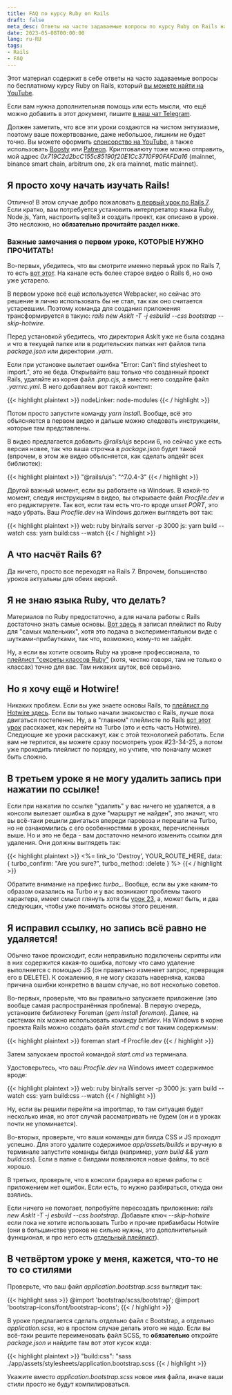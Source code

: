 ```yaml
---
title: FAQ по курсу Ruby on Rails
draft: false
meta_desc: Ответы на часто задаваемые вопросы по курсу Ruby on Rails на YouTube.
date: 2023-05-08T00:00:00
lang: ru-RU
tags:
- Rails
- FAQ
---
```


<p>Этот материал содержит в себе ответы на часто задаваемые вопросы по бесплатному курсу Ruby on Rails, который <a href="https://www.youtube.com/watch?v=6_ek4hokiak&list=PLWlFXymvoaJ_IY53-NQKwLCkR-KkZ_44-" target="_blank">вы можете найти на YouTube</a>.</p>

<p>Если вам нужна дополнительная помощь или есть мысли, что ещё можно добавить в этот документ, пишите <a href="https://t.me/joinchat/MxYT6-01eeA1NTYy" target="_blank">в наш чат Telegram</a>.</p>

<p>Должен заметить, что все эти уроки создаются на чистом энтузиазме, поэтому ваше пожертвование, даже небольшое, лишним не будет точно. Вы можете оформить <a href="https://www.youtube.com/channel/UCN2waErKU52T_41pGgUimXw/join">спонсорство на YouTube</a>, а также использовать <a href="https://boosty.to/bodrovis">Boosty</a> или <a href="https://www.patreon.com/bodrovis">Patreon</a>. Криптовалюту тоже можно отправить, мой адрес <i class="inline_code">0x719C2d2bcC155c85190f20E1Cc3710F90FAFDa16</i> (mainnet, binance smart chain, arbitrum one, zk era mainnet, matic mainnet).</p>

## Я просто хочу начать изучать Rails!

<p>Отлично! В этом случае добро пожаловать <a href="https://www.youtube.com/watch?v=tqSkBmODHBk" target="_blank">в первый урок по Rails 7</a>. Если кратко, вам потребуется установить интерпретатор языка Ruby, Node.js, Yarn, настроить sqlite3 и создать проект, как описано в уроке. Это несложно, но <strong>обязательно прочитайте раздел ниже</strong>.</p>

<h3>Важные замечания о первом уроке, КОТОРЫЕ НУЖНО ПРОЧИТАТЬ!</h3>

<p>Во-первых, убедитесь, что вы смотрите именно первый урок по Rails 7, то есть <a href="https://www.youtube.com/watch?v=tqSkBmODHBk" target="_blank">вот этот</a>. На канале есть более старое видео о Rails 6, но оно уже устарело.</p>

<p>В первом уроке всё ещё используется Webpacker, но сейчас это решение я лично использовать бы не стал, так как оно считается устаревшим. Поэтому команда для создания приложения трансформируется в такую: <i class="inline_code">rails new AskIt -T -j esbuild --css bootstrap --skip-hotwire</i>.</p>

<p>Перед установкой убедитесь, что директория AskIt уже не была создана и что в текущей папке или в родительских папках нет файлов типа <i class="inline_code">package.json</i> или директории <i class="inline_code">.yarn</i>.</p>

<p>Если при установке вылетает ошибка "Error: Can't find stylesheet to import.", это не беда. Открывайте ваш только что созданный проект Rails, удаляйте из корня файл <i class="inline_code">.pnp.cjs</i>, а вместо него создайте файл <i class="inline_code">.yarnrc.yml</i>. В него добавляем вот такой контент:</p>

{{< highlight plaintext >}}
nodeLinker: node-modules
{{< / highlight >}}

<p>Потом просто запустите команду <i class="inline_code">yarn install</i>. Вообще, всё это объясняется в первом видео и дальше можно следовать инструкциям, которые там представлены.</p>

<p>В видео предлагается добавить <i class="inline_code">@rails/ujs</i> версии 6, но сейчас уже есть версия новее, так что ваша строчка в <i class="inline_code">package.json</i> будет такой (впрочем, в этом же видео объясняется, как сделать апдейт всех библиотек):</p>

{{< highlight plaintext >}}
"@rails/ujs": "^7.0.4-3"
{{< / highlight >}}

<p>Другой важный момент, если вы работаете на Windows. В какой-то момент, следуя инструкциям в видео, вы открываете файл <i class="inline_code">Procfile.dev</i> и его редактируете. Так вот, если там есть что-то вроде <i class="inline_code">unset PORT</i>, это надо убрать. Ваш <i class="inline_code">Procfile.dev</i> на Windows должен выглядеть вот так:</p>

{{< highlight plaintext >}}
web: ruby bin/rails server -p 3000
js: yarn build --watch
css: yarn build:css --watch
{{< / highlight >}}

## А что насчёт Rails 6?

<p>Да ничего, просто все переходят на Rails 7. Впрочем, большинство уроков актуальны для обеих версий.</p>

## Я не знаю языка Ruby, что делать?

<p>Материалов по Ruby предостаточно, а для начала работы с Rails достаточно знать самые основы. <a href="https://www.youtube.com/watch?v=lhRAK_bwaeo&list=PLWlFXymvoaJ-td0fgYNj3fCnCVDTDClRg">Вот здесь</a> я записал плейлист по Ruby для "самых маленьких", хотя это подача в экспериментальном виде с шутками-прибаутками, так что, возможно, кому-то не зайдёт.</p>

<p>Ну, а если вы хотите освоить Ruby на уровне профессионала, то <a href="https://www.youtube.com/watch?v=M3cReWNRANU&list=PLWlFXymvoaJ8g_g_24QWmWu3lnmieYT_q">плейлист "секреты классов Ruby"</a> (хотя, честно говоря, там не только о классах) точно для вас. Там никаких шуток, всё серьёзно.</p>

## Но я хочу ещё и Hotwire!

<p>Никаких проблем. Если вы уже знаете основы Rails, то <a href="https://www.youtube.com/watch?v=VuR0jASu-Wc&list=PLWlFXymvoaJ-uWJFOmWLJDbsZ8WYs6C_e" target="_blank">плейлист по Hotwire здесь</a>. Если вы только начали знакомство с Rails, лучше пока двигаться постепенно. Ну, а в "главном" плейлисте по Rails <a href="https://www.youtube.com/watch?v=d503KrQ7Vys" target="_blank">вот этот урок</a> расскажет, как перейти на Turbo (это и есть часть Hotwire). Следующие же уроки расскажут, как с этой технологией работать. Если вам не терпится, вы можете сразу посмотреть урок #23-34-25, а потом уже проходить плейлист по порядку, но учтите, что поначалу может быть сложно.</p>

## В третьем уроке я не могу удалить запись при нажатии по ссылке!

<p>Если при нажатии по ссылке "удалить" у вас ничего не удаляется, а в консоли вылезает ошибка в духе "маршрут не найден", это значит, что вы всё-таки решили двигаться впереди паровоза и перешли на Turbo, но не ознакомились с его особенностями в уроках, перечисленных выше. Но и это не беда - вам достаточно немного изменить ссылки для удаления. Они должны выглядеть так:</p>

{{< highlight plaintext >}}
<%= link_to 'Destroy', YOUR_ROUTE_HERE, data: { turbo_confirm: "Are you sure?", turbo_method: :delete } %>
{{< / highlight >}}

<p>Обратите внимание на префикс <i class="inline_code">turbo_</i>. Вообще, если вы уже каким-то образом оказались на Turbo и у вас возникают проблемы такого характера, имеет смысл глянуть хотя бы <a href="https://www.youtube.com/watch?v=d503KrQ7Vys" target="_blank">урок 23</a>, а, может быть, и два следующих, чтобы уже понимать основы этого решения.</p>

## Я исправил ссылку, но запись всё равно не удаляется!

<p>Обычно такое происходит, если неправильно подключены скрипты или в них содержится какая-то ошибка, потому что само удаление выполняется с помощью JS (он правильно изменяет запрос, превращая его в DELETE). К сожалению, я не могу сказать наверняка, какова причина ошибки конкретно в вашем случае, но вот несколько советов.</p>

<p>Во-первых, проверьте, что вы правильно запускаете приложение (это вообще самая распространённая проблема). В первую очередь, установите библиотеку Foreman (<i class="inline_code">gem install foreman</i>). Далее, на системах nix можно использовать команду <i class="inline_code">bin\dev</i>. На Windows в корне проекта Rails можно создать файл <i class="inline_code">start.cmd</i> с вот таким содержимым:

{{< highlight plaintext >}}
foreman start -f Procfile.dev
{{< / highlight >}}

<p>Затем запускаем простой командой <i class="inline_code">start.cmd</i> из терминала.</p>

<p>Удостоверьтесь, что ваш <i class="inline_code">Procfile.dev</i> на Windows имеет содержимое вроде:</p>

{{< highlight plaintext >}}
web: ruby bin/rails server -p 3000
js: yarn build --watch
css: yarn build:css --watch
{{< / highlight >}}

<p>Ну, если вы решили перейти на importmap, то там ситуация будет несколько иная, но этот случай рассматривать не будем (он и в уроках почти не упоминается).</p>

<p>Во-вторых, проверьте, что ваши команды для билда CSS и JS проходят успешно. Для этого удалите содержимое <i class="inline_code">app/assets/builds</i> и вручную в терминале запустите команды билда (например, <i class="inline_code">yarn build && yarn build:css</i>). Если в папке с билдами появляются новые файлы, то всё хорошо.</p>

<p>В третьих, проверьте, что в консоли браузера во время работы с приложением нет ошибок. Если есть, то нужно разбираться, откуда они взялись.</p>

<p>Если ничего не помогает, попробуйте пересоздать приложение: <i class="inline_code">rails new AskIt -T -j esbuild --css bootstrap</i>. Добавьте ключ <i class="inline_code">--skip-hotwire</i> если пока не хотите использовать Turbo и прочие прибамбасы Hotwire (они в большинстве уроков не сильно нужны, это дополнительный функционал, и про него есть <a href="https://www.youtube.com/watch?v=VuR0jASu-Wc&list=PLWlFXymvoaJ-uWJFOmWLJDbsZ8WYs6C_e" target="_blank">отдельный плейлист</a>).</p>

## В четвёртом уроке у меня, кажется, что-то не то со стилями

<p>Проверьте, что ваш файл <i class="inline_code">application.bootstrap.scss</i> выглядит так:</p>

{{< highlight sass >}}
@import 'bootstrap/scss/bootstrap';
@import 'bootstrap-icons/font/bootstrap-icons';
{{< / highlight >}}

<p>В уроке предлагается сделать отдельно файл с Bootstrap, а отдельно <i class="inline_code">application.scss</i>, но в простом случае делать этого не надо. Если вы всё-таки решите переименовать файл SCSS, то <strong>обязательно</strong> откройте <i class="inline_code">package.json</i> и найдите там вот этот кусок кода:</p>

{{< highlight plaintext >}}
"build:css": "sass ./app/assets/stylesheets/application.bootstrap.scss
{{< / highlight >}}

<p>Укажите вместо <i class="inline_code">application.bootstrap.scss</i> новое имя файла, иначе ваши стили просто не будут компилироваться.</p>